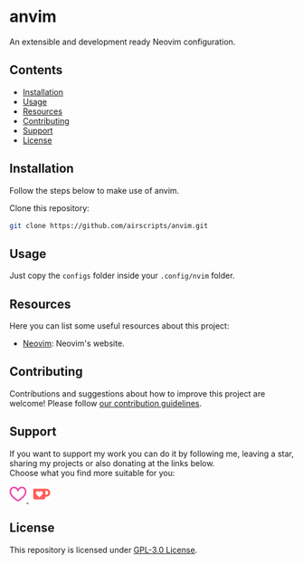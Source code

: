 # anvim
An extensible and development ready Neovim configuration.

## Contents
- [Installation](#installation)
- [Usage](#usage)
- [Resources](#resources)
- [Contributing](#contributing)
- [Support](#support)
- [License](#license)

## Installation
Follow the steps below to make use of anvim.

Clone this repository:
```bash
git clone https://github.com/airscripts/anvim.git
```

## Usage
Just copy the `configs` folder inside your `.config/nvim` folder.

## Resources
Here you can list some useful resources about this project:
- [Neovim](https://neovim.io/): Neovim's website.

## Contributing
Contributions and suggestions about how to improve this project are welcome!
Please follow [our contribution guidelines](https://github.com/airscripts/anvim/blob/main/CONTRIBUTING.md).

## Support
If you want to support my work you can do it by following me, leaving a star, sharing my projects or also donating at the links below.  
Choose what you find more suitable for you:  

<a href="https://sponsor.airscript.it" target="blank">
  <img src="https://raw.githubusercontent.com/airscripts/assets/main/images/github-sponsors.svg" alt="GitHub Sponsors" width="30px" />
</a>&nbsp;
<a href="https://kofi.airscript.it" target="blank">
  <img src="https://raw.githubusercontent.com/airscripts/assets/main/images/kofi.svg" alt="Kofi" width="30px" />
</a>

## License  
This repository is licensed under [GPL-3.0 License](https://github.com/airscripts/anvim/blob/main/LICENSE).
